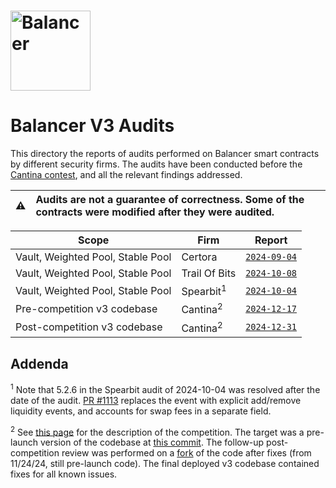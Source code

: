 # <img src="../logo.svg" alt="Balancer" height="128px">

# Balancer V3 Audits

This directory the reports of audits performed on Balancer smart contracts by different security firms.
The audits have been conducted before the [Cantina contest](https://cantina.xyz/competitions/949ad7c5-ea14-427d-b10a-54e33cef921b), and all the relevant findings addressed.

| :warning: | Audits are not a guarantee of correctness. Some of the contracts were modified after they were audited.      |
| --------- | :----------------------------------------------------------------------------------------------------------- |

| Scope                             | Firm          | Report                                               |
| --------------------------------- | ------------- | ---------------------------------------------------- |
| Vault, Weighted Pool, Stable Pool | Certora       | [`2024-09-04`](./certora/2024-09-04.pdf)             |
| Vault, Weighted Pool, Stable Pool | Trail Of Bits | [`2024-10-08`](./trail-of-bits/2024-10-08.pdf)       |
| Vault, Weighted Pool, Stable Pool | Spearbit<sup>1</sup> | [`2024-10-04`](./spearbit/2024-10-04.pdf)     |
| Pre-competition v3 codebase       | Cantina<sup>2</sup>  | [`2024-12-17`](./cantina/2024-12-17.pdf)      |
| Post-competition v3 codebase      | Cantina<sup>2</sup>  | [`2024-12-31`](./cantina/2024-12-31.pdf)      |
  
## Addenda
  
<sup>1</sup> Note that 5.2.6 in the Spearbit audit of 2024-10-04 was resolved after the date of the audit. [PR #1113](https://github.com/balancer/balancer-v3-monorepo/pull/1113) replaces the event with explicit add/remove liquidity events, and accounts for swap fees in a separate field.
  
<sup>2</sup> See [this page](https://cantina.xyz/competitions/949ad7c5-ea14-427d-b10a-54e33cef921b) for the description of the competition. The target was a pre-launch version of the codebase at [this commit](https://github.com/balancer/balancer-v3-monorepo/commit/147823666ff6556de2a01c6762ed688ab81a6a33). The follow-up post-competition review was performed on a [fork](https://github.com/cantina-forks/balancer-v3-monorepo/tree/73708b75898a62dac0535f38d1bf471ac0e538c6/) of the code after fixes (from 11/24/24, still pre-launch code). The final deployed v3 codebase contained fixes for all known issues.